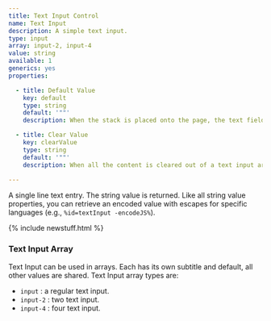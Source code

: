 ```yaml
---
title: Text Input Control
name: Text Input
description: A simple text input.
type: input
array: input-2, input-4
value: string
available: 1
generics: yes
properties:

  - title: Default Value
    key: default
    type: string
    default: '""'
    description: When the stack is placed onto the page, the text field will be set to this value.

  - title: Clear Value
    key: clearValue
    type: string
    default: '""'
    description: When all the content is cleared out of a text input area (the user deletes all the text), the control will automatically fill with this value. This is useful for applications where a non-empty string is required.
    
---
```



A single line text entry. The string value is returned. 
Like all string value properties, you can retrieve an encoded value with escapes for specific languages (e.g., `%id=textInput -encodeJS%`).



{% include newstuff.html %}
### Text Input Array

Text Input can be used in arrays.  Each has its own subtitle and default, all other values are shared.  Text Input array types are:

- `input` : a regular text input.
- `input-2` : two text input.
- `input-4` : four text input.



